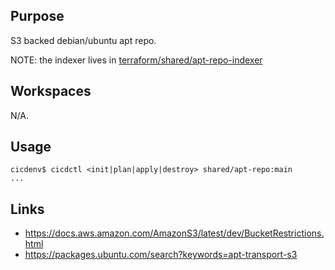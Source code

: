 ## Purpose
S3 backed debian/ubuntu apt repo.

NOTE: the indexer lives in [terraform/shared/apt-repo-indexer](../apt-repo-indexer)

## Workspaces
N/A.

## Usage
```
cicdenv$ cicdctl <init|plan|apply|destroy> shared/apt-repo:main
...
```

## Links
* https://docs.aws.amazon.com/AmazonS3/latest/dev/BucketRestrictions.html
* https://packages.ubuntu.com/search?keywords=apt-transport-s3
